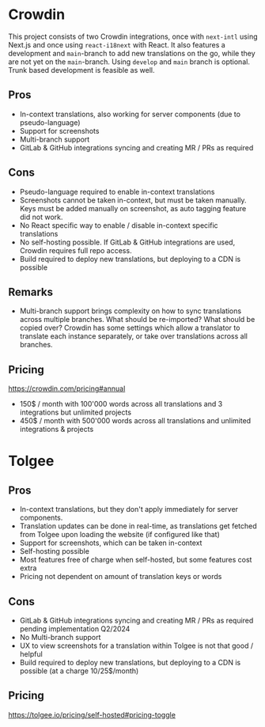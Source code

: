 # Crowdin
This project consists of two Crowdin integrations, once with `next-intl` using Next.js and once using `react-i18next` with React.
It also features a development and `main`-branch to add new translations on the go, while they are not yet on the `main`-branch.
Using `develop` and `main` branch is optional. Trunk based development is feasible as well.

## Pros
- In-context translations, also working for server components (due to pseudo-language)
- Support for screenshots
- Multi-branch support
- GitLab & GitHub integrations syncing and creating MR / PRs as required

## Cons
- Pseudo-language required to enable in-context translations
- Screenshots cannot be taken in-context, but must be taken manually. Keys must be added manually on screenshot, as auto tagging feature did not work.
- No React specific way to enable / disable in-context specific translations
- No self-hosting possible. If GitLab & GitHub integrations are used, Crowdin requires full repo access.
- Build required to deploy new translations, but deploying to a CDN is possible

##  Remarks
- Multi-branch support brings complexity on how to sync translations across multiple branches. What should be re-imported? What should be copied over? Crowdin has some settings which allow a translator to translate each instance separately, or take over translations across all branches.

## Pricing
https://crowdin.com/pricing#annual
- 150$ / month with 100'000 words across all translations and 3 integrations but unlimited projects
- 450$ / month with 500'000 words across all translations and unlimited integrations & projects

# Tolgee

## Pros
- In-context translations, but they don't apply immediately for server components.
- Translation updates can be done in real-time, as translations get fetched from Tolgee upon loading the website (if configured like that)
- Support for screenshots, which can be taken in-context
- Self-hosting possible
- Most features free of charge when self-hosted, but some features cost extra
- Pricing not dependent on amount of translation keys or words

## Cons
- GitLab & GitHub integrations syncing and creating MR / PRs as required pending implementation Q2/2024
- No Multi-branch support
- UX to view screenshots for a translation within Tolgee is not that good / helpful
- Build required to deploy new translations, but deploying to a CDN is possible (at a charge 10/25$/month)

## Pricing
https://tolgee.io/pricing/self-hosted#pricing-toggle



